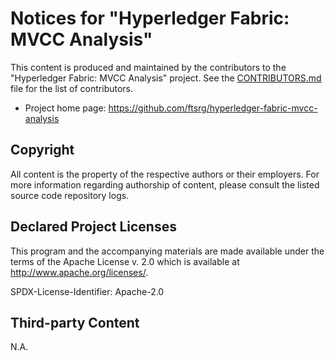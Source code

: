 # Notices for "Hyperledger Fabric: MVCC Analysis"

This content is produced and maintained by the contributors to the "Hyperledger Fabric: MVCC Analysis" project.
See the [CONTRIBUTORS.md](https://github.com/ftsrg/hyperledger-fabric-mvcc-analysis/blob/master/CONTRIBUTORS.md) file for the list of contributors.

  * Project home page: https://github.com/ftsrg/hyperledger-fabric-mvcc-analysis

## Copyright

All content is the property of the respective authors or their employers.
For more information regarding authorship of content, please consult the listed source code repository logs.

## Declared Project Licenses

This program and the accompanying materials are made available under the terms of the Apache License v. 2.0 which is available at http://www.apache.org/licenses/.

SPDX-License-Identifier: Apache-2.0

## Third-party Content

N.A. 